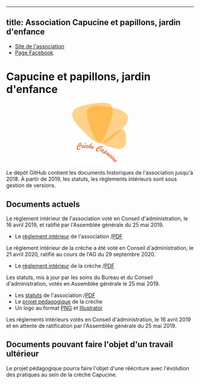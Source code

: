 
---
title: Association Capucine et papillons, jardin d'enfance
---

* [Site de l'association](http://www.creche-capucine-paris13.fr/)
* [Page Facebook](https://www.facebook.com/capucineetpapillons/)

# Capucine et papillons, jardin d'enfance

<p align="center"><img src="papillons.png" alt="logo" width="150px" /></p>

Le dépôt GitHub contient les documents historiques de l'association
jusqu'à 2018. À partir de 2019, les statuts, les règlements intérieurs
sont sous gestion de versions.

## Documents actuels

Le règlement intérieur de l'association voté en Conseil d'administration, le 16
avril 2019, et ratifié par l'Assemblée générale du 25 mai 2019.

* Le [règlement intérieur](RI_association) de l'association
 /[PDF](RI_association.pdf)
 
Le règlement intérieur de la crèche a été voté en Conseil
d'administration, le 21 avril 2020, ratifié au cours de l'AG du 29
septembre 2020.
 
* Le [règlement intérieur](RI_creche) de la crèche
 /[PDF](RI_creche.pdf)

Les statuts, mis à jour par les soins du Bureau et du Conseil
d'administration, votés en Assemblée générale le 25 mai 2019.

* Les [statuts](statuts_association) de l'association
 /[PDF](statuts_association.pdf)
* Le [projet pédagogique](projet_pedagogique) de la crèche
* Un logo au format [PNG](papillons.png) et [Illustrator](papillons.ai)

Les règlements intérieurs votés en Conseil d'administration, le 16
avril 2019 et en attente de ratification par l'Assemblée générale du
25 mai 2019.

## Documents pouvant faire l'objet d'un travail ultérieur

Le projet pédagogique pourra faire l'objet d'une réécriture avec
l'évolution des pratiques au sein de la crèche Capucine.
